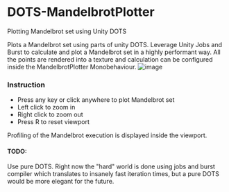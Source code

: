 # DOTS-MandelbrotPlotter

Plotting Mandelbrot set using Unity DOTS

Plots a Mandelbrot set using parts of unity DOTS.
Leverage Unity Jobs and Burst to calculate and plot a Mandelbrot set in a highly performant way.
All the points are rendered into a texture and calculation can be configured inside the MandelbrotPlotter Monobehaviour.
![image](https://user-images.githubusercontent.com/5209751/147309630-e4f8bb0f-f4e9-43e2-bcd4-3e96d2fe9e35.png)


### Instruction

- Press any key or click anywhere to plot Mandelbrot set
- Left click to zoom in
- Right click to zoom out
- Press R to reset viewport

Profiling of the Mandelbrot execution is displayed inside the viewport.

#### TODO:
Use pure DOTS. Right now the "hard" world is done using jobs and burst compiler which translates to insanely fast iteration times, but a pure DOTS would be more elegant for the future.
